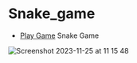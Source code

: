 # Snake_game
- [Play Game](https://bogdanlarionov.github.io/Snake_game/)
Snake Game

![Screenshot 2023-11-25 at 11 15 48](https://github.com/BogdanLarionov/Snake_game/assets/66039986/9e5b49d3-de8f-403f-a1a6-a654d3f0e916)
